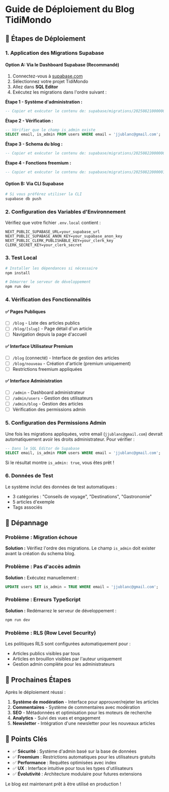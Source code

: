 # Guide de Déploiement du Blog TidiMondo

## 🚀 Étapes de Déploiement

### 1. Application des Migrations Supabase

#### Option A: Via le Dashboard Supabase (Recommandé)
1. Connectez-vous à [supabase.com](https://supabase.com)
2. Sélectionnez votre projet TidiMondo
3. Allez dans **SQL Editor**
4. Exécutez les migrations dans l'ordre suivant :

**Étape 1 - Système d'administration :**
```sql
-- Copier et exécuter le contenu de: supabase/migrations/20250821000000_add_admin_role.sql
```

**Étape 2 - Vérification :**
```sql
-- Vérifier que le champ is_admin existe
SELECT email, is_admin FROM users WHERE email = 'jjublanc@gmail.com';
```

**Étape 3 - Schema du blog :**
```sql
-- Copier et exécuter le contenu de: supabase/migrations/20250822000000_create_blog_schema.sql
```

**Étape 4 - Fonctions freemium :**
```sql
-- Copier et exécuter le contenu de: supabase/migrations/20250822000001_blog_freemium_functions.sql
```

#### Option B: Via CLI Supabase
```bash
# Si vous préférez utiliser la CLI
supabase db push
```

### 2. Configuration des Variables d'Environnement

Vérifiez que votre fichier `.env.local` contient :
```env
NEXT_PUBLIC_SUPABASE_URL=your_supabase_url
NEXT_PUBLIC_SUPABASE_ANON_KEY=your_supabase_anon_key
NEXT_PUBLIC_CLERK_PUBLISHABLE_KEY=your_clerk_key
CLERK_SECRET_KEY=your_clerk_secret
```

### 3. Test Local

```bash
# Installer les dépendances si nécessaire
npm install

# Démarrer le serveur de développement
npm run dev
```

### 4. Vérification des Fonctionnalités

#### ✅ Pages Publiques
- [ ] `/blog` - Liste des articles publics
- [ ] `/blog/[slug]` - Page détail d'un article
- [ ] Navigation depuis la page d'accueil

#### ✅ Interface Utilisateur Premium
- [ ] `/blog` (connecté) - Interface de gestion des articles
- [ ] `/blog/nouveau` - Création d'article (premium uniquement)
- [ ] Restrictions freemium appliquées

#### ✅ Interface Administration
- [ ] `/admin` - Dashboard administrateur
- [ ] `/admin/users` - Gestion des utilisateurs
- [ ] `/admin/blog` - Gestion des articles
- [ ] Vérification des permissions admin

### 5. Configuration des Permissions Admin

Une fois les migrations appliquées, votre email (`jjublanc@gmail.com`) devrait automatiquement avoir les droits administrateur. Pour vérifier :

```sql
-- Dans le SQL Editor de Supabase
SELECT email, is_admin FROM users WHERE email = 'jjublanc@gmail.com';
```

Si le résultat montre `is_admin: true`, vous êtes prêt !

### 6. Données de Test

Le système inclut des données de test automatiques :
- 3 catégories : "Conseils de voyage", "Destinations", "Gastronomie"
- 5 articles d'exemple
- Tags associés

## 🔧 Dépannage

### Problème : Migration échoue
**Solution :** Vérifiez l'ordre des migrations. Le champ `is_admin` doit exister avant la création du schema blog.

### Problème : Pas d'accès admin
**Solution :** Exécutez manuellement :
```sql
UPDATE users SET is_admin = TRUE WHERE email = 'jjublanc@gmail.com';
```

### Problème : Erreurs TypeScript
**Solution :** Redémarrez le serveur de développement :
```bash
npm run dev
```

### Problème : RLS (Row Level Security)
Les politiques RLS sont configurées automatiquement pour :
- Articles publics visibles par tous
- Articles en brouillon visibles par l'auteur uniquement
- Gestion admin complète pour les administrateurs

## 📝 Prochaines Étapes

Après le déploiement réussi :

1. **Système de modération** - Interface pour approuver/rejeter les articles
2. **Commentaires** - Système de commentaires avec modération
3. **SEO** - Métadonnées et optimisation pour les moteurs de recherche
4. **Analytics** - Suivi des vues et engagement
5. **Newsletter** - Intégration d'une newsletter pour les nouveaux articles

## 🎯 Points Clés

- ✅ **Sécurité** : Système d'admin basé sur la base de données
- ✅ **Freemium** : Restrictions automatiques pour les utilisateurs gratuits
- ✅ **Performance** : Requêtes optimisées avec index
- ✅ **UX** : Interface intuitive pour tous les types d'utilisateurs
- ✅ **Évolutivité** : Architecture modulaire pour futures extensions

Le blog est maintenant prêt à être utilisé en production !